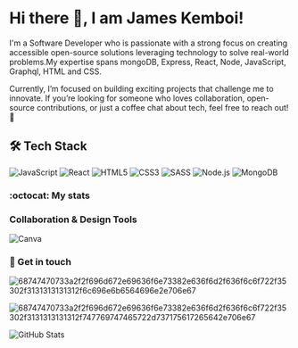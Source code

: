 
# Hi there 👋, I am James Kemboi!


I'm a Software Developer who is passionate  with a strong focus on creating accessible open-source solutions leveraging technology to solve real-world problems.My expertise spans  mongoDB, Express, React, Node, JavaScript, Graphql, HTML and CSS. 

Currently, I’m focused on building exciting projects that challenge me to innovate. If you’re looking for someone who loves collaboration, open-source contributions, or just a coffee chat about tech, feel free to reach out! 🚀

## 🛠️ Tech Stack

![JavaScript](https://img.shields.io/badge/JavaScript-F7DF1E?style=for-the-badge&logo=javascript&logoColor=black)
![React](https://img.shields.io/badge/React-61DAFB?style=for-the-badge&logo=react&logoColor=black)
![HTML5](https://img.shields.io/badge/HTML5-E34F26?style=for-the-badge&logo=html5&logoColor=white)
![CSS3](https://img.shields.io/badge/CSS3-1572B6?style=for-the-badge&logo=css3&logoColor=white)
![SASS](https://img.shields.io/badge/SASS-CC6699?style=for-the-badge&logo=sass&logoColor=white)
![Node.js](https://img.shields.io/badge/Node.js-339933?style=for-the-badge&logo=nodedotjs&logoColor=white)
![MongoDB](https://img.shields.io/badge/MongoDB-47A248?style=for-the-badge&logo=mongodb&logoColor=white)
     

### :octocat: My stats


###  Collaboration & Design Tools


![Canva](https://img.shields.io/badge/Canva-00C4CC?style=flat&logo=canva&logoColor=white&logoWidth=20)


###  🤝 Get in touch



![68747470733a2f2f696d672e69636f6e73382e636f6d2f636f6c6f722f35302f3131313131312f6c696e6b6564696e2e706e67](https://github.com/user-attachments/assets/88a6f24c-9c5e-4adb-b093-664662c7cb7c)

![68747470733a2f2f696d672e69636f6e73382e636f6d2f636f6c6f722f35302f3131313131312f747769747465722d737175617265642e706e67](https://github.com/user-attachments/assets/cd515a72-c95d-4b72-8b85-d2a87927be2c)


![GitHub Stats](https://github-readme-stats.vercel.app/api/top-langs/?username=Kemboijames7&layout=compact&theme=react)

